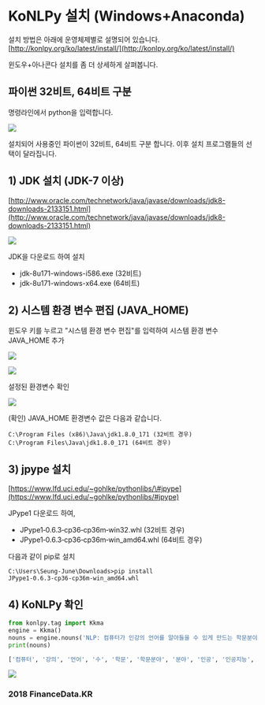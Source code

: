 # KoNLPy 설치 \(Windows+Anaconda\)

설치 방법은 아래에 운영체제별로 설명되어 있습니다.   
 [http://konlpy.org/ko/latest/install/](http://konlpy.org/ko/latest/install/)

윈도우+아나콘다 설치를 좀 더 상세하게 살펴봅니다.

## 파이썬 32비트, 64비트 구분

명령라인에서 python을 입력합니다.

 

![](https://i.imgur.com/5Oy5SKj.png)

설치되어 사용중인 파이썬이 32비트, 64비트 구분 합니다. 이후 설치 프로그램들의 선택이 달라집니다.

## 1\) JDK 설치 \(JDK-7 이상\)

[http://www.oracle.com/technetwork/java/javase/downloads/jdk8-downloads-2133151.html](http://www.oracle.com/technetwork/java/javase/downloads/jdk8-downloads-2133151.html)

![](https://i.imgur.com/qxKNrmo.png)

JDK을 다운로드 하여 설치

* jdk-8u171-windows-i586.exe \(32비트\)
* jdk-8u171-windows-x64.exe \(64비트\)

## 2\) 시스템 환경 변수 편집 \(JAVA\_HOME\)

윈도우 키를 누르고 "시스템 환경 변수 편집"를 입력하여 시스템 환경 변수 JAVA\_HOME 추가

![](https://i.imgur.com/ueg22oB.png)

![](https://i.imgur.com/GwiMf4u.png)

설정된 환경변수 확인

![](https://i.imgur.com/7kyJHl5.png)

\(확인\) JAVA\_HOME 환경변수 값은 다음과 같습니다.

```text
C:\Program Files (x86)\Java\jdk1.8.0_171 (32비트 경우)
C:\Program Files\Java\jdk1.8.0_171 (64비트 경우)
```

## 3\) jpype 설치

[https://www.lfd.uci.edu/~gohlke/pythonlibs/\#jpype](https://www.lfd.uci.edu/~gohlke/pythonlibs/#jpype)

JPype1 다운로드 하여,

* JPype1‑0.6.3‑cp36‑cp36m‑win32.whl \(32비트 경우\)
* JPype1‑0.6.3‑cp36‑cp36m‑win\_amd64.whl \(64비트 경우\)

다음과 같이 pip로 설치

```text
C:\Users\Seung-June\Downloads>pip install JPype1‑0.6.3‑cp36‑cp36m‑win_amd64.whl
```

## 4\) KoNLPy 확인

```python
from konlpy.tag import Kkma
engine = Kkma()
nouns = engine.nouns('NLP: 컴퓨터가 인강의 언어를 알아들을 수 있게 만드는 학문분야. 인공지능의 하위 분야로, 일반적인 인공지능을 만들려던 1960년대의 시도가 실패한 후, 인간의 언어를 분석하고 처리하는 인공지능이 세분화 되면서 생긴 학문 분야. 흔히 우리가 아는 말하는 컴퓨터 및 인간과 대화하는 컴퓨터 관련 기술이 이 쪽에 속한다.')
print(nouns)
```

```python
['컴퓨터', '강의', '언어', '수', '학문', '학문분야', '분야', '인공', '인공지능', '지능', '하위', '일반적', '1960', '1960년대', '년대', '시도', '실패', '후', '인간', '분석', '처리', '세분화', '우리', '말', '대화', '관련', '기술', '쪽']
```

![](https://i.imgur.com/kdhtRvG.png)

### 2018 FinanceData.KR

